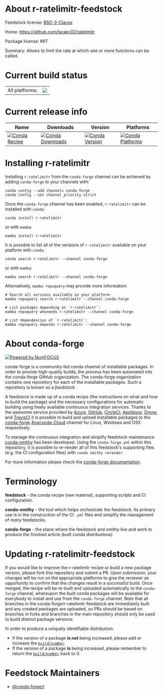 About r-ratelimitr-feedstock
============================

Feedstock license: [BSD-3-Clause](https://github.com/conda-forge/r-ratelimitr-feedstock/blob/main/LICENSE.txt)

Home: https://github.com/tarakc02/ratelimitr

Package license: MIT

Summary: Allows to limit the rate at which one or more functions can be called.

Current build status
====================


<table><tr><td>All platforms:</td>
    <td>
      <a href="https://dev.azure.com/conda-forge/feedstock-builds/_build/latest?definitionId=12832&branchName=main">
        <img src="https://dev.azure.com/conda-forge/feedstock-builds/_apis/build/status/r-ratelimitr-feedstock?branchName=main">
      </a>
    </td>
  </tr>
</table>

Current release info
====================

| Name | Downloads | Version | Platforms |
| --- | --- | --- | --- |
| [![Conda Recipe](https://img.shields.io/badge/recipe-r--ratelimitr-green.svg)](https://anaconda.org/conda-forge/r-ratelimitr) | [![Conda Downloads](https://img.shields.io/conda/dn/conda-forge/r-ratelimitr.svg)](https://anaconda.org/conda-forge/r-ratelimitr) | [![Conda Version](https://img.shields.io/conda/vn/conda-forge/r-ratelimitr.svg)](https://anaconda.org/conda-forge/r-ratelimitr) | [![Conda Platforms](https://img.shields.io/conda/pn/conda-forge/r-ratelimitr.svg)](https://anaconda.org/conda-forge/r-ratelimitr) |

Installing r-ratelimitr
=======================

Installing `r-ratelimitr` from the `conda-forge` channel can be achieved by adding `conda-forge` to your channels with:

```
conda config --add channels conda-forge
conda config --set channel_priority strict
```

Once the `conda-forge` channel has been enabled, `r-ratelimitr` can be installed with `conda`:

```
conda install r-ratelimitr
```

or with `mamba`:

```
mamba install r-ratelimitr
```

It is possible to list all of the versions of `r-ratelimitr` available on your platform with `conda`:

```
conda search r-ratelimitr --channel conda-forge
```

or with `mamba`:

```
mamba search r-ratelimitr --channel conda-forge
```

Alternatively, `mamba repoquery` may provide more information:

```
# Search all versions available on your platform:
mamba repoquery search r-ratelimitr --channel conda-forge

# List packages depending on `r-ratelimitr`:
mamba repoquery whoneeds r-ratelimitr --channel conda-forge

# List dependencies of `r-ratelimitr`:
mamba repoquery depends r-ratelimitr --channel conda-forge
```


About conda-forge
=================

[![Powered by
NumFOCUS](https://img.shields.io/badge/powered%20by-NumFOCUS-orange.svg?style=flat&colorA=E1523D&colorB=007D8A)](https://numfocus.org)

conda-forge is a community-led conda channel of installable packages.
In order to provide high-quality builds, the process has been automated into the
conda-forge GitHub organization. The conda-forge organization contains one repository
for each of the installable packages. Such a repository is known as a *feedstock*.

A feedstock is made up of a conda recipe (the instructions on what and how to build
the package) and the necessary configurations for automatic building using freely
available continuous integration services. Thanks to the awesome service provided by
[Azure](https://azure.microsoft.com/en-us/services/devops/), [GitHub](https://github.com/),
[CircleCI](https://circleci.com/), [AppVeyor](https://www.appveyor.com/),
[Drone](https://cloud.drone.io/welcome), and [TravisCI](https://travis-ci.com/)
it is possible to build and upload installable packages to the
[conda-forge](https://anaconda.org/conda-forge) [Anaconda-Cloud](https://anaconda.org/)
channel for Linux, Windows and OSX respectively.

To manage the continuous integration and simplify feedstock maintenance
[conda-smithy](https://github.com/conda-forge/conda-smithy) has been developed.
Using the ``conda-forge.yml`` within this repository, it is possible to re-render all of
this feedstock's supporting files (e.g. the CI configuration files) with ``conda smithy rerender``.

For more information please check the [conda-forge documentation](https://conda-forge.org/docs/).

Terminology
===========

**feedstock** - the conda recipe (raw material), supporting scripts and CI configuration.

**conda-smithy** - the tool which helps orchestrate the feedstock.
                   Its primary use is in the construction of the CI ``.yml`` files
                   and simplify the management of *many* feedstocks.

**conda-forge** - the place where the feedstock and smithy live and work to
                  produce the finished article (built conda distributions)


Updating r-ratelimitr-feedstock
===============================

If you would like to improve the r-ratelimitr recipe or build a new
package version, please fork this repository and submit a PR. Upon submission,
your changes will be run on the appropriate platforms to give the reviewer an
opportunity to confirm that the changes result in a successful build. Once
merged, the recipe will be re-built and uploaded automatically to the
`conda-forge` channel, whereupon the built conda packages will be available for
everybody to install and use from the `conda-forge` channel.
Note that all branches in the conda-forge/r-ratelimitr-feedstock are
immediately built and any created packages are uploaded, so PRs should be based
on branches in forks and branches in the main repository should only be used to
build distinct package versions.

In order to produce a uniquely identifiable distribution:
 * If the version of a package **is not** being increased, please add or increase
   the [``build/number``](https://docs.conda.io/projects/conda-build/en/latest/resources/define-metadata.html#build-number-and-string).
 * If the version of a package **is** being increased, please remember to return
   the [``build/number``](https://docs.conda.io/projects/conda-build/en/latest/resources/define-metadata.html#build-number-and-string)
   back to 0.

Feedstock Maintainers
=====================

* [@conda-forge/r](https://github.com/conda-forge/r/)

